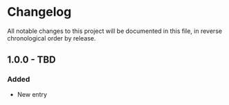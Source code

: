 # Changelog

All notable changes to this project will be documented in this file, in reverse chronological order by release.

## 1.0.0 - TBD

### Added

- New entry

